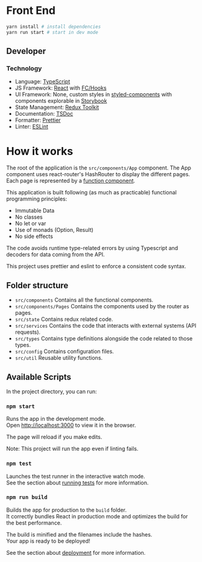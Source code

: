 # Front End


```sh
yarn install # install dependencies
yarn run start # start in dev mode
```

## Developer

### Technology

- Language: [TypeScript](https://www.typescriptlang.org/)
- JS Framework: [React](https://reactjs.org/) with [FC/Hooks](https://reactjs.org/docs/hooks-intro.html)
- UI Framework: None, custom styles in [styled-components](https://styled-components.com/) with components explorable in [Storybook](https://storybook.js.org/)
- State Management: [Redux Toolkit](https://redux-toolkit.js.org/)
- Documentation: [TSDoc](https://tsdoc.org/)
- Formatter: [Prettier](https://prettier.io/)
- Linter: [ESLint](https://eslint.org/)

# How it works

The root of the application is the `src/components/App` component. The App component uses react-router's HashRouter to display the different pages. Each page is represented by a [function component](https://reactjs.org/docs/components-and-props.html).

This application is built following (as much as practicable) functional programming principles:

- Immutable Data
- No classes
- No let or var
- Use of monads (Option, Result)
- No side effects

The code avoids runtime type-related errors by using Typescript and decoders for data coming from the API.

This project uses prettier and eslint to enforce a consistent code syntax.

## Folder structure

- `src/components` Contains all the functional components.
- `src/components/Pages` Contains the components used by the router as pages.
- `src/state` Contains redux related code.
- `src/services` Contains the code that interacts with external systems (API requests).
- `src/types` Contains type definitions alongside the code related to those types.
- `src/config` Contains configuration files.
- `src/util` Reusable utility functions.

## Available Scripts

In the project directory, you can run:

### `npm start`

Runs the app in the development mode.<br />
Open [http://localhost:3000](http://localhost:3000) to view it in the browser.

The page will reload if you make edits.<br />

Note: This project will run the app even if linting fails.

### `npm test`

Launches the test runner in the interactive watch mode.<br />
See the section about [running tests](https://facebook.github.io/create-react-app/docs/running-tests) for more information.

### `npm run build`

Builds the app for production to the `build` folder.<br />
It correctly bundles React in production mode and optimizes the build for the best performance.

The build is minified and the filenames include the hashes.<br />
Your app is ready to be deployed!

See the section about [deployment](https://facebook.github.io/create-react-app/docs/deployment) for more information.
